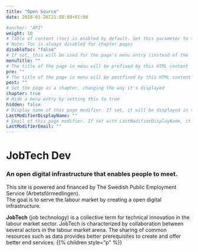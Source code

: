 ```yaml
---
title: "Open Source"
date: 2018-01-28T21:58:09+01:00

#anchor: "API"
weight: 10
# Table of content (toc) is enabled by default. Set this parameter to true to disable it.
# Note: Toc is always disabled for chapter pages
disableToc: "false"
# If set, this will be used for the page's menu entry (instead of the `title` attribute)
menuTitle: ""
# The title of the page in menu will be prefixed by this HTML content
pre: ""
# The title of the page in menu will be postfixed by this HTML content
post: ""
# Set the page as a chapter, changing the way it's displayed
chapter: true
# Hide a menu entry by setting this to true
hidden: false
# Display name of this page modifier. If set, it will be displayed in the footer.
LastModifierDisplayName: ""
# Email of this page modifier. If set with LastModifierDisplayName, it will be displayed in the footer
LastModifierEmail: ""
---
```




# JobTech Dev
### An open digital infrastructure that enables people to meet. 
This site is powered and financed by The Swedish Public Employment Service (Arbetsförmedlingen).  
The goal is to serve the labour market by creating a open digital infrastructure.

**JobTech** (job technology)
is a collective term for technical innovation in the labour market sector. JobTech is characterized by collaboration between several actors in the labour market arena. The sharing of common resources such as data provides better prerequisites to create and offer better end services.
{{% children style="p" %}}



